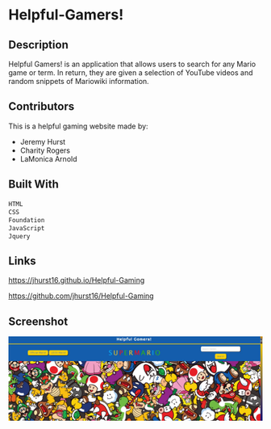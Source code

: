 # Helpful-Gamers!

## Description

Helpful Gamers! is an application that allows users to search for any Mario game or term. In return, they are given a selection of YouTube videos and random snippets of Mariowiki information.

## Contributors

This is a helpful gaming website made by:
- Jeremy Hurst
- Charity Rogers
- LaMonica Arnold

## Built With

```
HTML
CSS
Foundation
JavaScript
Jquery
```

## Links

https://jhurst16.github.io/Helpful-Gaming

https://github.com/jhurst16/Helpful-Gaming

## Screenshot

![Helpful Gamers Screenshot](./assets/photos/screenshot.jpg)



